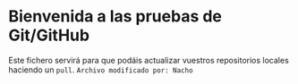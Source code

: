 # Bienvenida a las pruebas de Git/GitHub

Este fichero servirá para que podáis actualizar vuestros repositorios locales haciendo un `pull`.
`Archivo modificado por: Nacho`
